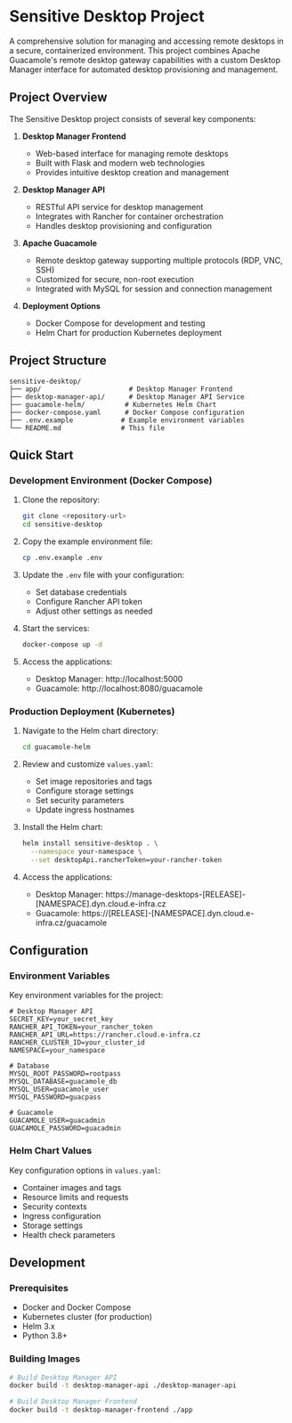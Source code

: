 # Sensitive Desktop Project

A comprehensive solution for managing and accessing remote desktops in a secure, containerized environment. This project combines Apache Guacamole's remote desktop gateway capabilities with a custom Desktop Manager interface for automated desktop provisioning and management.

## Project Overview

The Sensitive Desktop project consists of several key components:

1. **Desktop Manager Frontend**
   - Web-based interface for managing remote desktops
   - Built with Flask and modern web technologies
   - Provides intuitive desktop creation and management

2. **Desktop Manager API**
   - RESTful API service for desktop management
   - Integrates with Rancher for container orchestration
   - Handles desktop provisioning and configuration

3. **Apache Guacamole**
   - Remote desktop gateway supporting multiple protocols (RDP, VNC, SSH)
   - Customized for secure, non-root execution
   - Integrated with MySQL for session and connection management

4. **Deployment Options**
   - Docker Compose for development and testing
   - Helm Chart for production Kubernetes deployment

## Project Structure

```
sensitive-desktop/
├── app/                      # Desktop Manager Frontend
├── desktop-manager-api/      # Desktop Manager API Service
├── guacamole-helm/          # Kubernetes Helm Chart
├── docker-compose.yaml      # Docker Compose configuration
├── .env.example            # Example environment variables
└── README.md               # This file
```

## Quick Start

### Development Environment (Docker Compose)

1. Clone the repository:
   ```bash
   git clone <repository-url>
   cd sensitive-desktop
   ```

2. Copy the example environment file:
   ```bash
   cp .env.example .env
   ```

3. Update the `.env` file with your configuration:
   - Set database credentials
   - Configure Rancher API token
   - Adjust other settings as needed

4. Start the services:
   ```bash
   docker-compose up -d
   ```

5. Access the applications:
   - Desktop Manager: http://localhost:5000
   - Guacamole: http://localhost:8080/guacamole

### Production Deployment (Kubernetes)

1. Navigate to the Helm chart directory:
   ```bash
   cd guacamole-helm
   ```

2. Review and customize `values.yaml`:
   - Set image repositories and tags
   - Configure storage settings
   - Set security parameters
   - Update ingress hostnames

3. Install the Helm chart:
   ```bash
   helm install sensitive-desktop . \
     --namespace your-namespace \
     --set desktopApi.rancherToken=your-rancher-token
   ```

4. Access the applications:
   - Desktop Manager: https://manage-desktops-[RELEASE]-[NAMESPACE].dyn.cloud.e-infra.cz
   - Guacamole: https://[RELEASE]-[NAMESPACE].dyn.cloud.e-infra.cz/guacamole

## Configuration

### Environment Variables

Key environment variables for the project:

```env
# Desktop Manager API
SECRET_KEY=your_secret_key
RANCHER_API_TOKEN=your_rancher_token
RANCHER_API_URL=https://rancher.cloud.e-infra.cz
RANCHER_CLUSTER_ID=your_cluster_id
NAMESPACE=your_namespace

# Database
MYSQL_ROOT_PASSWORD=rootpass
MYSQL_DATABASE=guacamole_db
MYSQL_USER=guacamole_user
MYSQL_PASSWORD=guacpass

# Guacamole
GUACAMOLE_USER=guacadmin
GUACAMOLE_PASSWORD=guacadmin
```

### Helm Chart Values

Key configuration options in `values.yaml`:

- Container images and tags
- Resource limits and requests
- Security contexts
- Ingress configuration
- Storage settings
- Health check parameters

## Development

### Prerequisites

- Docker and Docker Compose
- Kubernetes cluster (for production)
- Helm 3.x
- Python 3.8+

### Building Images

```bash
# Build Desktop Manager API
docker build -t desktop-manager-api ./desktop-manager-api

# Build Desktop Manager Frontend
docker build -t desktop-manager-frontend ./app
```
